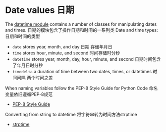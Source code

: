 # Date values  日期

The [datetime module](https://docs.python.org/3/library/datetime.html) contains a number of classes for manipulating dates and times.
日期的模块包含了操作日期和时间的一系列类
Date and time types:
日期和时间的类型
- `date` stores year, month, and day  日期 存储年月日
- `time` stores hour, minute, and second  时间存储时分秒
- `datetime` stores year, month, day, hour, minute, and second  日期时间包含了年月日时分秒
- `timedelta` a duration of time between two dates, times, or datetimes  时间间隔  两个时间之差

When naming variables follow the PEP-8 Style Guide for Python Code
命名变量依旧遵循PEP-8规范
- [PEP-8 Style Guide](https://www.python.org/dev/peps/pep-0008/#naming-conventions)

Converting from string to datetime
将字符串转为时间方法strptime
- [strptime](https://docs.python.org/2/library/datetime.html#strftime-and-strptime-behavior)
